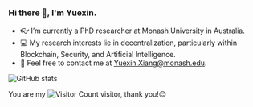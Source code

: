 ### Hi there 👋, I'm Yuexin.

- 👓 I’m currently a PhD researcher at Monash University in Australia.
- 💻 My research interests lie in decentralization, particularly within Blockchain, Security, and Artificial Intelligence.
- 📧 Feel free to contact me at Yuexin.Xiang@monash.edu.

![GitHub stats](https://github-readme-stats.vercel.app/api?username=Y-Xiang-hub&show_icons=true&theme=radical)

You are my ![Visitor Count](https://profile-counter.glitch.me/Y-Xiang-hub/count.svg) visitor, thank you!😊

